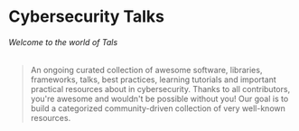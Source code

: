 
# Cybersecurity Talks

###### Welcome to the world of Tals
> An ongoing curated collection of awesome software, libraries, frameworks, talks,  best practices, learning tutorials and important practical resources about in cybersecurity.
> Thanks to all contributors, you're awesome and wouldn't be possible without you! Our goal is to build a categorized community-driven collection of very well-known resources.
